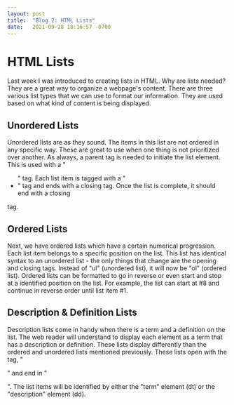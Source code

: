 ```yaml
---
layout: post
title:  "Blog 2: HTML Lists"
date:   2021-09-28 18:16:57 -0700
---
```

# HTML Lists  


Last week I was introduced to creating lists in HTML. Why are lists needed? They are a great way to organize a webpage's content. There are three various list types that we can use to format our information. They are used based on what kind of content is being displayed.   


## Unordered Lists
Unordered lists are as they sound. The items in this list are not ordered in any specific way. These are great to use when one thing is not prioritized over another. 
As always, a parent tag is needed to initiate the list element. This is used with a "<ul>" tag. Each list item is tagged with a "<li>" tag and ends with a closing tag. Once the list is complete, it should end with a closing </ul> tag.   


## Ordered Lists
Next, we have ordered lists which have a certain numerical progression. Each list item belongs to a specific position on the list. This list has identical syntax to an unordered list - the only things that change are the opening and closing tags. Instead of "ul" (unordered list), it will now be "ol" (ordered list). 
Ordered lists can be formatted to go in reverse or even start and stop at a identified position on the list. For example, the list can start at #8 and continue in reverse order until list item #1.   


## Description & Definition Lists
Description lists come in handy when there is a term and a definition on the list. The web reader will understand to display each element as a term that has a description or definition. These lists display differently than the ordered and unordered lists mentioned previously. 
These lists open with the tag, "<dl>" and end in "</dl>". The list items will be identified by either the "term" element (dt) or the "description" element (dd).   


